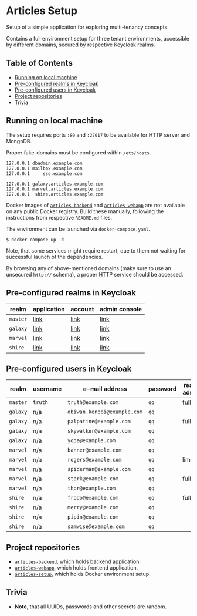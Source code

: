 # Articles Setup

Setup of a simple application for exploring multi-tenancy concepts.

Contains a full environment setup for three tenant environments, accessible by different domains,
secured by respective Keycloak realms.

## Table of Contents

* [Running on local machine](#running-on-local-machine)
* [Pre-configured realms in Keycloak](#pre-configured-realms-in-keycloak)
* [Pre-configured users in Keycloak](#pre-configured-users-in-keycloak)
* [Project repositories](#project-repositories)
* [Trivia](#trivia)

## Running on local machine

The setup requires ports `:80` and `:27017` to be available for HTTP server and MongoDB.

Proper fake-domains must be configured within `/ets/hosts`.

```text
127.0.0.1 dbadmin.example.com
127.0.0.1 mailbox.example.com
127.0.0.1     sso.example.com

127.0.0.1 galaxy.articles.example.com
127.0.0.1 marvel.articles.example.com
127.0.0.1  shire.articles.example.com
```

Docker images of [`articles-backend`][articles-backend] and [`articles-webapp`][articles-webapp] are
not available on any public Docker registry. Build these manually, following the instructions from
respective `README.md` files.

The environment can be launched via `docker-compose.yaml`.

```shell
$ docker-compose up -d
```

Note, that some services might require restart, due to them not waiting for successful launch of the
dependencies.

By browsing any of above-mentioned domains (make sure to use an unsecured `http://` schema), a
proper HTTP service should be accessed.

## Pre-configured realms in Keycloak

| realm    | application                         | account                    | admin console              |
| -------- | ----------------------------------- | -------------------------- | -------------------------- |
| `master` | [link][master-sso-application]      | [link][master-sso-account] | [link][master-sso-console] |
| `galaxy` | [link][galaxy-articles-application] | [link][galaxy-sso-account] | [link][galaxy-sso-console] |
| `marvel` | [link][marvel-articles-application] | [link][marvel-sso-account] | [link][marvel-sso-console] |
| `shire`  | [link][shire-articles-application]  | [link][shire-sso-account]  | [link][shire-sso-console]  |

## Pre-configured users in Keycloak

| realm    | username | e-mail address              | password | realm admin |
| -------- | -------- | --------------------------- | -------- | ----------- |
| `master` | `truth`  | `truth@example.com`         | `qq`     | full        |
| `galaxy` | n/a      | `obiwan.kenobi@example.com` | `qq`     |             |
| `galaxy` | n/a      | `palpatine@example.com`     | `qq`     | full        |
| `galaxy` | n/a      | `skywalker@example.com`     | `qq`     |             |
| `galaxy` | n/a      | `yoda@example.com`          | `qq`     |             |
| `marvel` | n/a      | `banner@example.com`        | `qq`     |             |
| `marvel` | n/a      | `rogers@example.com`        | `qq`     | limited     |
| `marvel` | n/a      | `spiderman@example.com`     | `qq`     |             |
| `marvel` | n/a      | `stark@example.com`         | `qq`     | full        |
| `marvel` | n/a      | `thor@example.com`          | `qq`     |             |
| `shire`  | n/a      | `frodo@example.com`         | `qq`     | full        |
| `shire`  | n/a      | `merry@example.com`         | `qq`     |             |
| `shire`  | n/a      | `pipin@example.com`         | `qq`     |             |
| `shire`  | n/a      | `samwise@example.com`       | `qq`     |             |

## Project repositories

* [`articles-backend`][articles-backend], which holds backend application.
* [`articles-webapp`][articles-webapp], which holds frontend application.
* [`articles-setup`][articles-setup], which holds Docker environment setup.

## Trivia

* **Note**, that all UUIDs, passwords and other secrets are random.

[master-sso-application]: http://sso.example.com

[master-sso-account]: http://sso.example.com/auth/realms/master/account/

[master-sso-console]: http://sso.example.com/auth/admin/master/console/

[galaxy-articles-application]: http://galaxy.articles.example.com

[galaxy-sso-account]: http://sso.example.com/auth/realms/galaxy/account/

[galaxy-sso-console]: http://sso.example.com/auth/admin/galaxy/console/

[marvel-articles-application]: http://marvel.articles.example.com

[marvel-sso-account]: http://sso.example.com/auth/realms/marvel/account/

[marvel-sso-console]: http://sso.example.com/auth/admin/marvel/console/

[shire-articles-application]: http://shire.articles.example.com

[shire-sso-account]: http://sso.example.com/auth/realms/shire/account/

[shire-sso-console]: http://sso.example.com/auth/admin/shire/console/

[articles-backend]: https://github.com/malczuuu/articles-backend

[articles-webapp]: https://github.com/malczuuu/articles-webapp

[articles-setup]: https://github.com/malczuuu/articles-setup
